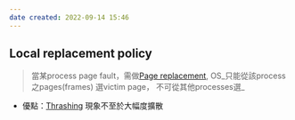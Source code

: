 ```yaml
---
date created: 2022-09-14 15:46
---
```


## Local replacement policy

> 當某process page fault，需做[Page replacement](Page%20Replacement.md), OS_只能從該process之pages(frames) 選victim page， 不可從其他processes選_

- 優點：[Thrashing](Thrashing.md) 現象不至於大幅度擴散
